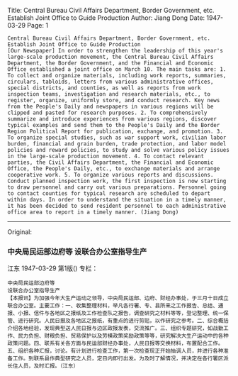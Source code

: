 Title: Central Bureau Civil Affairs Department, Border Government, etc. Establish Joint Office to Guide Production
Author: Jiang Dong
Date: 1947-03-29
Page: 1

    Central Bureau Civil Affairs Department, Border Government, etc.
    Establish Joint Office to Guide Production
    [Our Newspaper] In order to strengthen the leadership of this year's large-scale production movement, the Central Bureau Civil Affairs Department, the Border Government, and the Financial and Economic Office established a joint office on March 10. The main tasks are: 1. To collect and organize materials, including work reports, summaries, circulars, tabloids, letters from various administrative offices, special districts, and counties, as well as reports from work inspection teams, investigation and research materials, etc., to register, organize, uniformly store, and conduct research. Key news from the People's Daily and newspapers in various regions will be clipped and pasted for research purposes. 2. To comprehensively summarize and introduce experiences from various regions, discover typical examples and send them to the People's Daily and the Border Region Political Report for publication, exchange, and promotion. 3. To organize special studies, such as war support work, civilian labor burden, financial and grain burden, trade protection, and labor model policies and reward policies, to study and solve various policy issues in the large-scale production movement. 4. To contact relevant parties, the Civil Affairs Department, the Financial and Economic Office, the People's Daily, etc., to exchange materials and arrange cooperative work. 5. To organize various reports and discussions. Conduct planned inspection work, the first inspection is now starting to draw personnel and carry out various preparations. Personnel going to contact counties for typical research are scheduled to depart within days. In order to understand the situation in a timely manner, it has been decided to send resident personnel to each administrative office area to report in a timely manner. (Jiang Dong)



<hr /> 

Original: 


### 中央局民运部边府等  设联合办公室指导生产
江东
1947-03-29
第1版()
专栏：

    中央局民运部边府等
    设联合办公室指导生产
    【本报讯】为加强今年大生产运动之领导，中央局民运部、边府、财经办事处，于三月十日成立联合办公室。主要工作：一、收集整理材料，举凡各行署、专、县所来之工作报告、总结、通报、小报、信件与各地区之报纸及工作检查队之报告，调查研究之材料等等，登记整理、统一保管、进行研究。人民日报及各地区之报纸，有重点的进行剪贴，以作研究之参考。二、综合概括介绍各地经验，发现典型送人民日报与边区政报发表，交流推广。三、组织专题研究，如战勤工作、民力负担、财粮负担、贸易保护以及劳模政策奖励政策等等，研究解决大生产运动中的各种政策问题。四、联系有关各方面与民运部财经办事处，人民日报等交换材料，布置配合工作。五、组织各种汇报，讨论。有计划进行检查工作，第一次检查现正开始抽调人员，并进行各种准备工作。到联系县作典型研究之人员，定日内即行出发。为及时了解情况，并决定在各行署区派长住人员，及时汇报。（江东）
